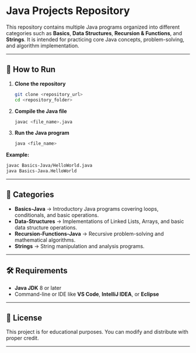 # Java Projects Repository

This repository contains multiple Java programs organized into different categories such as **Basics**, **Data Structures**, **Recursion & Functions**, and **Strings**.
It is intended for practicing core Java concepts, problem-solving, and algorithm implementation.

---

## 🚀 How to Run

1. **Clone the repository**

   ```bash
   git clone <repository_url>
   cd <repository_folder>
   ```

2. **Compile the Java file**

   ```bash
   javac <file_name>.java
   ```

3. **Run the Java program**

   ```bash
   java <file_name>
   ```

**Example:**

```bash
javac Basics-Java/HelloWorld.java
java Basics-Java.HelloWorld
```

---

## 📌 Categories

* **Basics-Java** → Introductory Java programs covering loops, conditionals, and basic operations.
* **Data-Structures** → Implementations of Linked Lists, Arrays, and basic data structure operations.
* **Recursion-Functions-Java** → Recursive problem-solving and mathematical algorithms.
* **Strings** → String manipulation and analysis programs.

---

## 🛠 Requirements

* **Java JDK** 8 or later
* Command-line or IDE like **VS Code**, **IntelliJ IDEA**, or **Eclipse**

---

## 📖 License

This project is for educational purposes. You can modify and distribute with proper credit.

---
